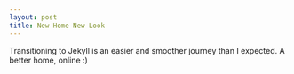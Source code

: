 ```yaml
---
layout: post
title: New Home New Look
---
```


Transitioning to Jekyll is an easier and smoother journey than I expected. A better home, online :)
